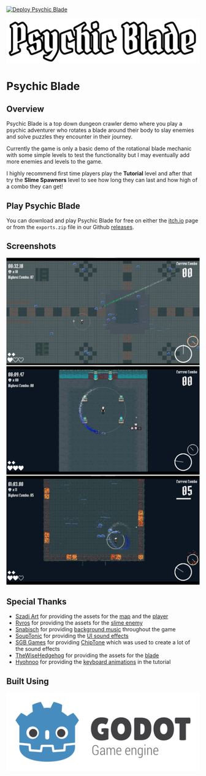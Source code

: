 [![Deploy Psychic Blade](https://github.com/Izook/psychic-blade/actions/workflows/deploy.yml/badge.svg)](https://github.com/Izook/psychic-blade/actions/workflows/deploy.yml)

<p align="center">
  <img src="./docs/images/logo.png">
</p>

# Psychic Blade

## Overview

Psychic Blade is a top down dungeon crawler demo where you play a psychic adventurer who rotates a blade around their body to slay enemies and solve puzzles they encounter in their journey.

Currently the game is only a basic demo of the rotational blade mechanic with some simple levels to test the functionality but I may eventually add more enemies and levels to the game.

I highly recommend first time players play the **Tutorial** level and after that try the **Slime Spawners** level to see how long they can last and how high of a combo they can get!

## Play Psychic Blade

You can download and play Psychic Blade for free on either the [itch.io](https://izook.itch.io/psychic-blade) page or from the `exports.zip` file in our Github [releases](https://github.com/Izook/psychic-blade/releases).

## Screenshots

![Slime Spawners](./docs/images/spawners_screenshot.png)
![Puzzles](./docs/images/puzzle_screenshot.png)
![Challenges](./docs/images/challenge_screenshot.png)

## Special Thanks

- [Szadi Art](https://szadiart.itch.io/) for providing the assets for the [map](https://szadiart.itch.io/2d-magic-lands-dung1) and the [player](https://szadiart.itch.io/rpg-main-character)
- [Rvros](https://rvros.itch.io/) for providing the assets for the [slime enemy](https://rvros.itch.io/pixel-art-animated-slime)
- [Snabisch](https://snabisch.itch.io/) for providing [background music](https://snabisch.itch.io/sixty-minutes-free-music) throughout the game
- [SoupTonic](https://twitter.com/soup_tonic) for providing the [UI sound effects](https://souptonic.itch.io/souptonic-sfx-pack-1-ui-sounds)
- [SGB Games](https://sfbgames.com/) for providing [ChipTone](https://sfbgames.itch.io/chiptone) which was used to create a lot of the sound effects
- [TheWiseHedgehog](https://twitter.com/thewisehedgehog) for providing the assets for the [blade](https://thewisehedgehog.itch.io/hs2020)
- [Hyohnoo](https://twitter.com/Hyohnoo) for providing the [keyboard animations](https://hyohnoo.itch.io/keyboard-controller-keys) in the tutorial

## Built Using

![Godot Game Engine](https://raw.githubusercontent.com/godotengine/godot/master/logo.png)

